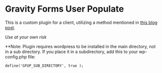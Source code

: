 Gravity Forms User Populate
===========================
This is a custom plugin for a client, utilizing a method mentioned in [this blog post](http://joshuadnelson.com/user-dropdown-list-custom-notification-routing-gravity-forms/).

*Use at your own risk*

**Note: Plugin requires wordpress to be installed in the main directory, not in a sub directory. If you place it in a subdirectory, add this to your wp-config.php file:

`define('GFUP_SUB_DIRECTORY', true );`
